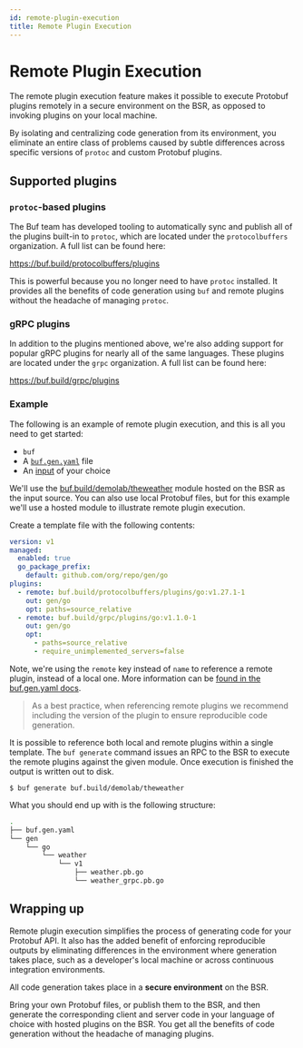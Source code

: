 ```yaml
---
id: remote-plugin-execution
title: Remote Plugin Execution
---
```


# Remote Plugin Execution

The remote plugin execution feature makes it possible to execute Protobuf plugins remotely in a secure environment on the BSR, as opposed to invoking plugins on your local machine.

By isolating and centralizing code generation from its environment, you eliminate an entire class of problems caused by subtle differences across specific versions of `protoc` and custom Protobuf plugins.

## Supported plugins

### `protoc`-based plugins

The Buf team has developed tooling to automatically sync and publish all of the plugins built-in to `protoc`, which are located under the `protocolbuffers` organization. A full list can be found here:

https://buf.build/protocolbuffers/plugins

This is powerful because you no longer need to have `protoc` installed. It provides all the benefits of code generation using `buf` and remote plugins without the headache of managing `protoc`.

### gRPC plugins

In addition to the plugins mentioned above, we're also adding support for popular gRPC plugins for nearly all of the same languages. These plugins are located under the `grpc` organization. A full list can be found here:

https://buf.build/grpc/plugins

### Example

The following is an example of remote plugin execution, and this is all you need to get started:

- `buf`
- A [`buf.gen.yaml`](../../configuration/v1/buf-gen-yaml.md) file 
- An [input](../../reference/inputs.md) of your choice

We'll use the [buf.build/demolab/theweather](https://buf.build/demolab/theweather) module hosted on the BSR as the input source. You can also use local Protobuf files, but for this example we'll use a hosted module to illustrate remote plugin execution.

Create a template file with the following contents: 

```yaml title=buf.gen.yaml
version: v1
managed:
  enabled: true
  go_package_prefix:
    default: github.com/org/repo/gen/go
plugins:
  - remote: buf.build/protocolbuffers/plugins/go:v1.27.1-1
    out: gen/go
    opt: paths=source_relative
  - remote: buf.build/grpc/plugins/go:v1.1.0-1
    out: gen/go
    opt:
      - paths=source_relative
      - require_unimplemented_servers=false
```

Note, we're using the `remote` key instead of `name` to reference a remote plugin, instead of a local one. More information can be [found in the buf.gen.yaml docs](https://docs.buf.build/configuration/v1/buf-gen-yaml#name-or-remote).

> As a best practice, when referencing remote plugins we recommend including the version of the plugin to ensure reproducible code generation.

It is possible to reference both local and remote plugins within a single template. The `buf generate` command issues an RPC to the BSR to execute the remote plugins against the given module. Once execution is finished the output is written out to disk.

```terminal
$ buf generate buf.build/demolab/theweather
```

What you should end up with is the following structure:

```bash
.
├── buf.gen.yaml
└── gen
    └── go
        └── weather
            └── v1
                ├── weather.pb.go
                └── weather_grpc.pb.go
```

## Wrapping up

Remote plugin execution simplifies the process of generating code for your Protobuf API. It also has the added benefit of enforcing reproducible outputs by eliminating differences in the environment where generation takes place, such as a developer's local machine or across continuous integration environments.

All code generation takes place in a **secure environment** on the BSR.

Bring your own Protobuf files, or publish them to the BSR, and then generate the corresponding client and server code in your language of choice with hosted plugins on the BSR. You get all the benefits of code generation without the headache of managing plugins.